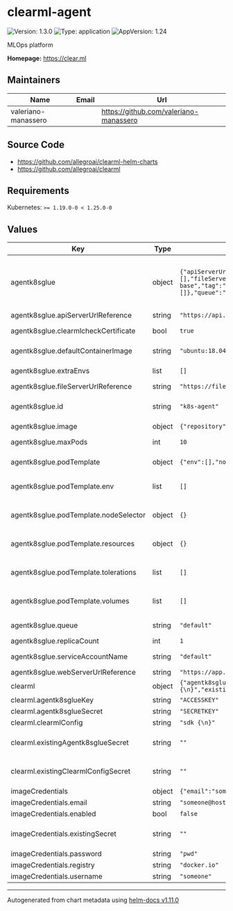 # clearml-agent

![Version: 1.3.0](https://img.shields.io/badge/Version-1.3.0-informational?style=flat-square) ![Type: application](https://img.shields.io/badge/Type-application-informational?style=flat-square) ![AppVersion: 1.24](https://img.shields.io/badge/AppVersion-1.24-informational?style=flat-square)

MLOps platform

**Homepage:** <https://clear.ml>

## Maintainers

| Name | Email | Url |
| ---- | ------ | --- |
| valeriano-manassero |  | <https://github.com/valeriano-manassero> |

## Source Code

* <https://github.com/allegroai/clearml-helm-charts>
* <https://github.com/allegroai/clearml>

## Requirements

Kubernetes: `>= 1.19.0-0 < 1.25.0-0`

## Values

| Key | Type | Default | Description |
|-----|------|---------|-------------|
| agentk8sglue | object | `{"apiServerUrlReference":"https://api.clear.ml","clearmlcheckCertificate":true,"defaultContainerImage":"ubuntu:18.04","extraEnvs":[],"fileServerUrlReference":"https://files.clear.ml","id":"k8s-agent","image":{"repository":"allegroai/clearml-agent-k8s-base","tag":"1.24-18"},"maxPods":10,"podTemplate":{"env":[],"nodeSelector":{},"resources":{},"tolerations":[],"volumes":[]},"queue":"default","replicaCount":1,"serviceAccountName":"default","webServerUrlReference":"https://app.clear.ml"}` | This agent will spawn queued experiments in new pods, a good use case is to combine this with GPU autoscaling nodes. https://github.com/allegroai/clearml-agent/tree/master/docker/k8s-glue |
| agentk8sglue.apiServerUrlReference | string | `"https://api.clear.ml"` | Reference to Api server url |
| agentk8sglue.clearmlcheckCertificate | bool | `true` | Check certificates validity for evefry UrlReference below. |
| agentk8sglue.defaultContainerImage | string | `"ubuntu:18.04"` | default container image for ClearML Task pod |
| agentk8sglue.extraEnvs | list | `[]` | Environment variables to be exposed in the agentk8sglue pods |
| agentk8sglue.fileServerUrlReference | string | `"https://files.clear.ml"` | Reference to File server url |
| agentk8sglue.id | string | `"k8s-agent"` | ClearML worker ID (must be unique across the entire ClearMLenvironment) |
| agentk8sglue.image | object | `{"repository":"allegroai/clearml-agent-k8s-base","tag":"1.24-18"}` | Glue Agent image configuration |
| agentk8sglue.maxPods | int | `10` | maximum concurrent consume ClearML Task pod |
| agentk8sglue.podTemplate | object | `{"env":[],"nodeSelector":{},"resources":{},"tolerations":[],"volumes":[]}` | template for pods spawned to consume ClearML Task |
| agentk8sglue.podTemplate.env | list | `[]` | environment variables for pods spawned to consume ClearML Task (example in values.yaml comments) |
| agentk8sglue.podTemplate.nodeSelector | object | `{}` | nodeSelector setup for pods spawned to consume ClearML Task (example in values.yaml comments) |
| agentk8sglue.podTemplate.resources | object | `{}` | resources declaration for pods spawned to consume ClearML Task (example in values.yaml comments) |
| agentk8sglue.podTemplate.tolerations | list | `[]` | tolerations setup for pods spawned to consume ClearML Task (example in values.yaml comments) |
| agentk8sglue.podTemplate.volumes | list | `[]` | volumes definition for pods spawned to consume ClearML Task (example in values.yaml comments) |
| agentk8sglue.queue | string | `"default"` | ClearML queue this agent will consume |
| agentk8sglue.replicaCount | int | `1` | Glue Agent number of pods |
| agentk8sglue.serviceAccountName | string | `"default"` | serviceAccountName for pods spawned to consume ClearML Task |
| agentk8sglue.webServerUrlReference | string | `"https://app.clear.ml"` | Reference to Web server url |
| clearml | object | `{"agentk8sglueKey":"ACCESSKEY","agentk8sglueSecret":"SECRETKEY","clearmlConfig":"sdk {\n}","existingAgentk8sglueSecret":"","existingClearmlConfigSecret":""}` | ClearMl generic configurations |
| clearml.agentk8sglueKey | string | `"ACCESSKEY"` | Agent k8s Glue basic auth key |
| clearml.agentk8sglueSecret | string | `"SECRETKEY"` | Agent k8s Glue basic auth secret |
| clearml.clearmlConfig | string | `"sdk {\n}"` | ClearML configuration file |
| clearml.existingAgentk8sglueSecret | string | `""` | If this is set, chart will not generate a secret but will use what is defined here |
| clearml.existingClearmlConfigSecret | string | `""` | If this is set, chart will not generate a secret but will use what is defined here |
| imageCredentials | object | `{"email":"someone@host.com","enabled":false,"existingSecret":"","password":"pwd","registry":"docker.io","username":"someone"}` | Private image registry configuration |
| imageCredentials.email | string | `"someone@host.com"` | Email |
| imageCredentials.enabled | bool | `false` | Use private authentication mode |
| imageCredentials.existingSecret | string | `""` | If this is set, chart will not generate a secret but will use what is defined here |
| imageCredentials.password | string | `"pwd"` | Registry password |
| imageCredentials.registry | string | `"docker.io"` | Registry name |
| imageCredentials.username | string | `"someone"` | Registry username |

----------------------------------------------
Autogenerated from chart metadata using [helm-docs v1.11.0](https://github.com/norwoodj/helm-docs/releases/v1.11.0)
